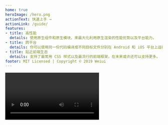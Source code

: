 ```yaml
---
home: true
heroImage: /hero.png
actionText: 快速上手 →
actionLink: /guide/
features:
- title: 高性能
  details: 使用原生组件和原生模块，来最大化利用原生渲染的性能优势以及平台能力。
- title: 跨平台
  details: 你可以使用同一份代码编译成不同目标文件分别在 Android 和 iOS 平台上运行。
- title: 贴近前端生态
  details: 支持了最常用 CSS 样式以及最流行的前端框架，在未来或许还可以支持更多。
footer: MIT Licensed | Copyright © 2019 Weiui
---
```

<Video/>